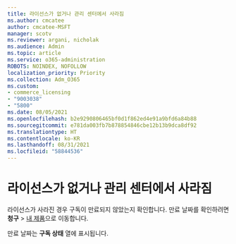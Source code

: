 ```yaml
---
title: 라이선스가 없거나 관리 센터에서 사라짐
ms.author: cmcatee
author: cmcatee-MSFT
manager: scotv
ms.reviewer: argani, nicholak
ms.audience: Admin
ms.topic: article
ms.service: o365-administration
ROBOTS: NOINDEX, NOFOLLOW
localization_priority: Priority
ms.collection: Adm_O365
ms.custom:
- commerce_licensing
- "9003038"
- "5800"
ms.date: 08/05/2021
ms.openlocfilehash: b2e9290806465bf0d1f862ed4e91a9bfd6a84b88
ms.sourcegitcommit: e781da003fb7b878854846cbe12b13b9dca8df92
ms.translationtype: HT
ms.contentlocale: ko-KR
ms.lasthandoff: 08/31/2021
ms.locfileid: "58844536"
---
```

# <a name="license-missing-or-disappears-from-the-admin-center"></a>라이선스가 없거나 관리 센터에서 사라짐

라이선스가 사라진 경우 구독이 만료되지 않았는지 확인합니다. 만료 날짜를 확인하려면 **청구** > [내 제품](https://go.microsoft.com/fwlink/p/?linkid=842054)으로 이동합니다.

만료 날짜는 **구독 상태** 열에 표시됩니다.